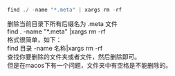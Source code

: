 
```swift
find ./ -name "*.meta" | xargs rm -rf
```

删除当前目录下所有后缀名为 .meta 文件  
find . -name "*.meta" |xargs rm -rf  
格式很简单，如下：  
find 目录 -name 名称|xargs rm -rf  
查找你要删除的文件夹或者文件，然后删除即可。  
但是在macos下有一个问题，文件夹中有空格是不能删除的。